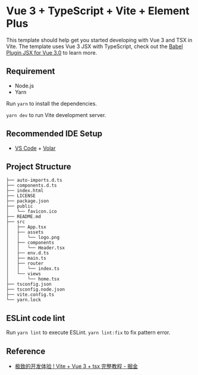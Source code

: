 # Vue 3 + TypeScript + Vite + Element Plus

This template should help get you started developing with Vue 3 and TSX in Vite. The template uses Vue 3 JSX with TypeScript, check out the [Babel Plugin JSX for Vue 3.0](https://github.com/vuejs/babel-plugin-jsx) to learn more.

## Requirement 

- Node.js
- Yarn

Run `yarn` to install the dependencies. 

`yarn dev` to run Vite development server.

## Recommended IDE Setup

- [VS Code](https://code.visualstudio.com/) + [Volar](https://marketplace.visualstudio.com/items?itemName=johnsoncodehk.volar)

## Project Structure

```
├── auto-imports.d.ts
├── components.d.ts
├── index.html
├── LICENSE
├── package.json
├── public
│   └── favicon.ico
├── README.md
├── src
│   ├── App.tsx
│   ├── assets
│   │   └── logo.png
│   ├── components
│   │   └── Header.tsx
│   ├── env.d.ts
│   ├── main.ts
│   ├── router
│   │   └── index.ts
│   └── views
│       └── home.tsx
├── tsconfig.json
├── tsconfig.node.json
├── vite.config.ts
└── yarn.lock
```

<!-- ## Type Support For `.vue` Imports in TS

Since TypeScript cannot handle type information for `.vue` imports, they are shimmed to be a generic Vue component type by default. In most cases this is fine if you don't really care about component prop types outside of templates. However, if you wish to get actual prop types in `.vue` imports (for example to get props validation when using manual `h(...)` calls), you can enable Volar's Take Over mode by following these steps:

1. Run `Extensions: Show Built-in Extensions` from VS Code's command palette, look for `TypeScript and JavaScript Language Features`, then right click and select `Disable (Workspace)`. By default, Take Over mode will enable itself if the default TypeScript extension is disabled.
2. Reload the VS Code window by running `Developer: Reload Window` from the command palette.

You can learn more about Take Over mode [here](https://github.com/johnsoncodehk/volar/discussions/471). -->


## ESLint code lint

Run `yarn lint` to execute ESLint. `yarn lint:fix` to fix pattern error.

## Reference

- [极致的开发体验 ! Vite + Vue 3 + tsx 完整教程 - 掘金](https://juejin.cn/post/6972094589251354632)
